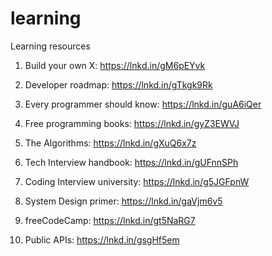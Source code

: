 # learning
Learning resources

1. Build your own X: https://lnkd.in/gM6pEYvk

2. Developer roadmap: https://lnkd.in/gTkgk9Rk

3. Every programmer should know: https://lnkd.in/guA6iQer

4. Free programming books: https://lnkd.in/gyZ3EWVJ

5. The Algorithms: https://lnkd.in/gXuQ6x7z

6. Tech Interview handbook: https://lnkd.in/gUFnnSPh

7. Coding Interview university: https://lnkd.in/g5JGFpnW

8. System Design primer: https://lnkd.in/gaVjm6v5

9. freeCodeCamp: https://lnkd.in/gt5NaRG7

10. Public APIs: https://lnkd.in/gsgHf5em

